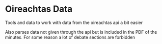 Oireachtas Data
===============

Tools and data to work with data from the oireachtas api a bit easier

Also parses data not given through the api but is included in the PDF of the minutes. For some reason a lot of debate sections are forbidden
